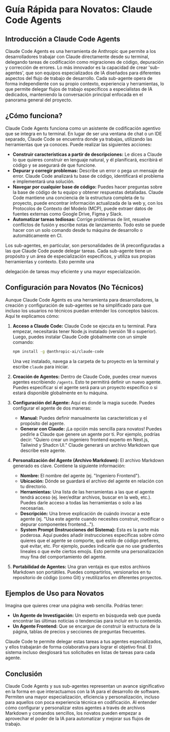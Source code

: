 # Guía Rápida para Novatos: Claude Code Agents

## Introducción a Claude Code Agents

Claude Code Agents es una herramienta de Anthropic que permite a los desarrolladores trabajar con Claude directamente desde su terminal, delegando tareas de codificación como migraciones de código, depuración y corrección de errores. Lo más innovador es la capacidad de crear 'sub-agentes', que son equipos especializados de IA diseñados para diferentes aspectos del flujo de trabajo de desarrollo. Cada sub-agente opera de forma independiente con su propio contexto, experiencia y herramientas, lo que permite delegar flujos de trabajo específicos a especialistas de IA dedicados, manteniendo la conversación principal enfocada en el panorama general del proyecto.

## ¿Cómo funciona?

Claude Code Agents funciona como un asistente de codificación agentivo que se integra en tu terminal. En lugar de ser una ventana de chat o un IDE separado, Claude Code se encuentra donde ya trabajas, utilizando las herramientas que ya conoces. Puede realizar las siguientes acciones:

*   **Construir características a partir de descripciones:** Le dices a Claude lo que quieres construir en lenguaje natural, y él planificará, escribirá el código y se asegurará de que funcione.
*   **Depurar y corregir problemas:** Describe un error o pega un mensaje de error. Claude Code analizará tu base de código, identificará el problema e implementará una solución.
*   **Navegar por cualquier base de código:** Puedes hacer preguntas sobre la base de código de tu equipo y obtener respuestas detalladas. Claude Code mantiene una conciencia de la estructura completa de tu proyecto, puede encontrar información actualizada de la web y, con los Protocolos de Contexto del Modelo (MCP), puede extraer datos de fuentes externas como Google Drive, Figma y Slack.
*   **Automatizar tareas tediosas:** Corrige problemas de lint, resuelve conflictos de fusión y escribe notas de lanzamiento. Todo esto se puede hacer con un solo comando desde tu máquina de desarrollo o automáticamente en CI.

Los sub-agentes, en particular, son personalidades de IA preconfiguradas a las que Claude Code puede delegar tareas. Cada sub-agente tiene un propósito y un área de especialización específicos, y utiliza sus propias herramientas y contexto. Esto permite una 


delegación de tareas muy eficiente y una mayor especialización.

## Configuración para Novatos (No Técnicos)

Aunque Claude Code Agents es una herramienta para desarrolladores, la creación y configuración de sub-agentes se ha simplificado para que incluso los usuarios no técnicos puedan entender los conceptos básicos. Aquí te explicamos cómo:

1.  **Acceso a Claude Code:** Claude Code se ejecuta en tu terminal. Para empezar, necesitarás tener Node.js instalado (versión 18 o superior). Luego, puedes instalar Claude Code globalmente con un simple comando:
    ```bash
    npm install -g @anthropic-ai/claude-code
    ```
    Una vez instalado, navega a la carpeta de tu proyecto en la terminal y escribe `claude` para iniciar.

2.  **Creación de Agentes:** Dentro de Claude Code, puedes crear nuevos agentes escribiendo `/agents`. Esto te permitirá definir un nuevo agente. Puedes especificar si el agente será para un proyecto específico o si estará disponible globalmente en tu máquina.

3.  **Configuración del Agente:** Aquí es donde la magia sucede. Puedes configurar el agente de dos maneras:
    *   **Manual:** Puedes definir manualmente las características y el propósito del agente.
    *   **Generar con Claude:** ¡La opción más sencilla para novatos! Puedes pedirle a Claude que genere un agente por ti. Por ejemplo, podrías decir: "Quiero crear un ingeniero frontend experto en Next.js, Tailwind y Shadcn UI." Claude generará un archivo Markdown que describe este agente.

4.  **Personalización del Agente (Archivo Markdown):** El archivo Markdown generado es clave. Contiene la siguiente información:
    *   **Nombre:** El nombre del agente (ej. "Ingeniero Frontend").
    *   **Ubicación:** Dónde se guardará el archivo del agente en relación con tu directorio.
    *   **Herramientas:** Una lista de las herramientas a las que el agente tendrá acceso (ej. leer/editar archivos, buscar en la web, etc.). Puedes darle acceso a todas las herramientas o solo a las necesarias.
    *   **Descripción:** Una breve explicación de cuándo invocar a este agente (ej. "Usa este agente cuando necesites construir, modificar o depurar componentes frontend...").
    *   **System Prompt (Instrucciones del Sistema):** Esta es la parte más poderosa. Aquí puedes añadir instrucciones específicas sobre cómo quieres que el agente se comporte, qué estilo de código prefieres, qué evitar, etc. Por ejemplo, puedes indicarle que no use gradientes lineales o que evite ciertos emojis. Esto permite una personalización muy fina del comportamiento del agente.

5.  **Portabilidad de Agentes:** Una gran ventaja es que estos archivos Markdown son portátiles. Puedes compartirlos, versionarlos en tu repositorio de código (como Git) y reutilizarlos en diferentes proyectos.

## Ejemplos de Uso para Novatos

Imagina que quieres crear una página web sencilla. Podrías tener:

*   **Un Agente de Investigación:** Un experto en búsqueda web que pueda encontrar las últimas noticias o tendencias para incluir en tu contenido.
*   **Un Agente Frontend:** Que se encargue de construir la estructura de la página, tablas de precios y secciones de preguntas frecuentes.

Claude Code te permite delegar estas tareas a tus agentes especializados, y ellos trabajarán de forma colaborativa para lograr el objetivo final. El sistema incluso desglosará tus solicitudes en listas de tareas para cada agente.

## Conclusión

Claude Code Agents y sus sub-agentes representan un avance significativo en la forma en que interactuamos con la IA para el desarrollo de software. Permiten una mayor especialización, eficiencia y personalización, incluso para aquellos con poca experiencia técnica en codificación. Al entender cómo configurar y personalizar estos agentes a través de archivos Markdown y comandos sencillos, los novatos pueden empezar a aprovechar el poder de la IA para automatizar y mejorar sus flujos de trabajo.

